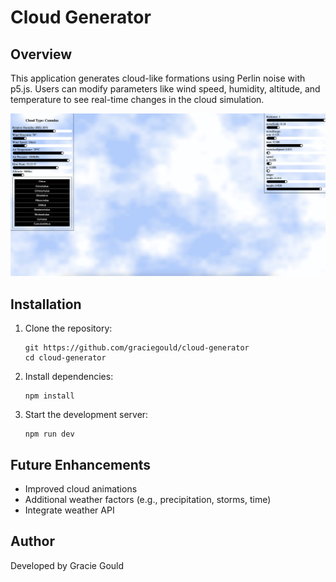 # Cloud Generator

## Overview

This application generates cloud-like formations using Perlin noise with p5.js. Users can modify parameters like wind speed, humidity, altitude, and temperature to see real-time changes in the cloud simulation. 

![demo.png](./demo.png)

## Installation

1. Clone the repository:
    
    ```
    git https://github.com/graciegould/cloud-generator
    cd cloud-generator
    ```
    
2. Install dependencies:
    
    ```
    npm install
    ```
    
3. Start the development server:
    
    ```
    npm run dev
    ```
    

## Future Enhancements

- Improved cloud animations
- Additional weather factors (e.g., precipitation, storms, time)
- Integrate weather API

## Author

Developed by Gracie Gould

